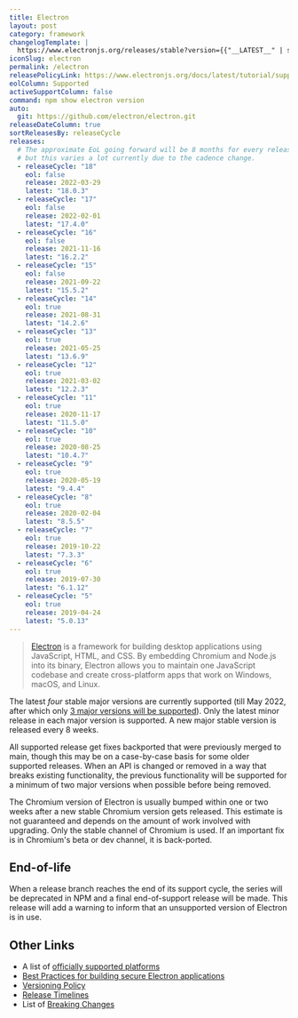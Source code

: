 ```yaml
---
title: Electron
layout: post
category: framework
changelogTemplate: |
  https://www.electronjs.org/releases/stable?version={{"__LATEST__" | split:'.' | first}}#__LATEST__
iconSlug: electron
permalink: /electron
releasePolicyLink: https://www.electronjs.org/docs/latest/tutorial/support
eolColumn: Supported
activeSupportColumn: false
command: npm show electron version
auto:
  git: https://github.com/electron/electron.git
releaseDateColumn: true
sortReleasesBy: releaseCycle
releases:
  # The approximate EoL going forward will be 8 months for every release
  # but this varies a lot currently due to the cadence change.
  - releaseCycle: "18"
    eol: false
    release: 2022-03-29
    latest: "18.0.3"
  - releaseCycle: "17"
    eol: false
    release: 2022-02-01
    latest: "17.4.0"
  - releaseCycle: "16"
    eol: false
    release: 2021-11-16
    latest: "16.2.2"
  - releaseCycle: "15"
    eol: false
    release: 2021-09-22
    latest: "15.5.2"
  - releaseCycle: "14"
    eol: true
    release: 2021-08-31
    latest: "14.2.6"
  - releaseCycle: "13"
    eol: true
    release: 2021-05-25
    latest: "13.6.9"
  - releaseCycle: "12"
    eol: true
    release: 2021-03-02
    latest: "12.2.3"
  - releaseCycle: "11"
    eol: true
    release: 2020-11-17
    latest: "11.5.0"
  - releaseCycle: "10"
    eol: true
    release: 2020-08-25
    latest: "10.4.7"
  - releaseCycle: "9"
    eol: true
    release: 2020-05-19
    latest: "9.4.4"
  - releaseCycle: "8"
    eol: true
    release: 2020-02-04
    latest: "8.5.5"
  - releaseCycle: "7"
    eol: true
    release: 2019-10-22
    latest: "7.3.3"
  - releaseCycle: "6"
    eol: true
    release: 2019-07-30
    latest: "6.1.12"
  - releaseCycle: "5"
    eol: true
    release: 2019-04-24
    latest: "5.0.13"
---
```


> [Electron](https://www.electronjs.org/) is a framework for building desktop applications using JavaScript, HTML, and CSS. By embedding Chromium and Node.js into its binary, Electron allows you to maintain one JavaScript codebase and create cross-platform apps that work on Windows, macOS, and Linux.

The latest _four_ stable major versions are currently supported (till May 2022, after which only [3 major versions will be supported](https://www.electronjs.org/blog/8-week-cadence)). Only the latest minor release in each major version is supported. A new major stable version is released every 8 weeks.

All supported release get fixes backported that were previously merged to main, though this may be on a case-by-case basis for some older supported releases. When an API is changed or removed in a way that breaks existing functionality, the previous functionality will be supported for a minimum of two major versions when possible before being removed.

The Chromium version of Electron is usually bumped within one or two weeks after a new stable Chromium version gets released. This estimate is not guaranteed and depends on the amount of work involved with upgrading. Only the stable channel of Chromium is used. If an important fix is in Chromium's beta or dev channel, it is back-ported.

## End-of-life

When a release branch reaches the end of its support cycle, the series will be deprecated in NPM and a final end-of-support release will be made. This release will add a warning to inform that an unsupported version of Electron is in use.

## Other Links

- A list of [officially supported platforms][platforms]
- [Best Practices for building secure Electron applications](https://www.electronjs.org/docs/latest/)
- [Versioning Policy](https://www.electronjs.org/docs/latest/tutorial/electron-versioning)
- [Release Timelines](https://www.electronjs.org/docs/latest/tutorial/electron-timelines)
- List of [Breaking Changes](https://www.electronjs.org/docs/latest/breaking-changes)

[platforms]: https://www.electronjs.org/docs/latest/tutorial/support#supported-platforms
